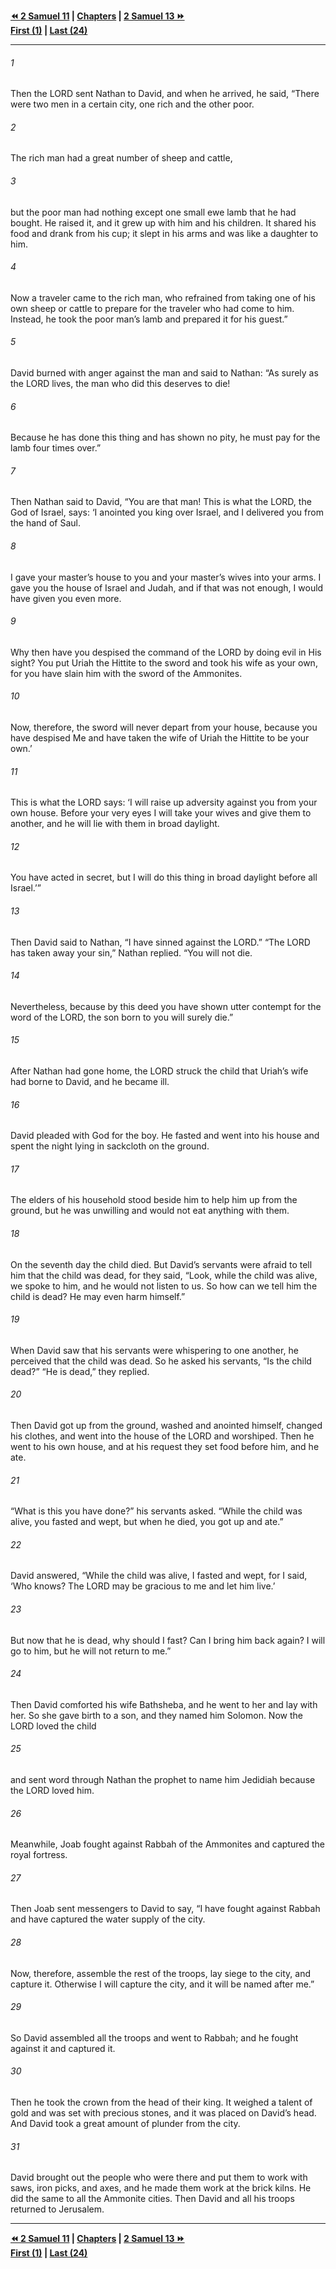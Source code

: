   
**[⏪ 2 Samuel 11](./2%20Samuel%2011.md) | [Chapters](./_index.md) | [2 Samuel 13 ⏩](./2%20Samuel%2013.md)**  
**[First (1)](./2%20Samuel%201.md) | [Last (24)](./2%20Samuel%2024.md)**  
  
---  
  
###### 1  
Then the LORD sent Nathan to David, and when he arrived, he said, “There were two men in a certain city, one rich and the other poor.  
  
###### 2  
The rich man had a great number of sheep and cattle,  
  
###### 3  
but the poor man had nothing except one small ewe lamb that he had bought. He raised it, and it grew up with him and his children. It shared his food and drank from his cup; it slept in his arms and was like a daughter to him.  
  
###### 4  
Now a traveler came to the rich man, who refrained from taking one of his own sheep or cattle to prepare for the traveler who had come to him. Instead, he took the poor man’s lamb and prepared it for his guest.”  
  
###### 5  
David burned with anger against the man and said to Nathan: “As surely as the LORD lives, the man who did this deserves to die!  
  
###### 6  
Because he has done this thing and has shown no pity, he must pay for the lamb four times over.”  
  
###### 7  
Then Nathan said to David, “You are that man! This is what the LORD, the God of Israel, says: ‘I anointed you king over Israel, and I delivered you from the hand of Saul.  
  
###### 8  
I gave your master’s house to you and your master’s wives into your arms. I gave you the house of Israel and Judah, and if that was not enough, I would have given you even more.  
  
###### 9  
Why then have you despised the command of the LORD by doing evil in His sight? You put Uriah the Hittite to the sword and took his wife as your own, for you have slain him with the sword of the Ammonites.  
  
###### 10  
Now, therefore, the sword will never depart from your house, because you have despised Me and have taken the wife of Uriah the Hittite to be your own.’  
  
###### 11  
This is what the LORD says: ‘I will raise up adversity against you from your own house. Before your very eyes I will take your wives and give them to another, and he will lie with them in broad daylight.  
  
###### 12  
You have acted in secret, but I will do this thing in broad daylight before all Israel.’”  
  
###### 13  
Then David said to Nathan, “I have sinned against the LORD.” “The LORD has taken away your sin,” Nathan replied. “You will not die.  
  
###### 14  
Nevertheless, because by this deed you have shown utter contempt for the word of the LORD, the son born to you will surely die.”  
  
###### 15  
After Nathan had gone home, the LORD struck the child that Uriah’s wife had borne to David, and he became ill.  
  
###### 16  
David pleaded with God for the boy. He fasted and went into his house and spent the night lying in sackcloth on the ground.  
  
###### 17  
The elders of his household stood beside him to help him up from the ground, but he was unwilling and would not eat anything with them.  
  
###### 18  
On the seventh day the child died. But David’s servants were afraid to tell him that the child was dead, for they said, “Look, while the child was alive, we spoke to him, and he would not listen to us. So how can we tell him the child is dead? He may even harm himself.”  
  
###### 19  
When David saw that his servants were whispering to one another, he perceived that the child was dead. So he asked his servants, “Is the child dead?” “He is dead,” they replied.  
  
###### 20  
Then David got up from the ground, washed and anointed himself, changed his clothes, and went into the house of the LORD and worshiped. Then he went to his own house, and at his request they set food before him, and he ate.  
  
###### 21  
“What is this you have done?” his servants asked. “While the child was alive, you fasted and wept, but when he died, you got up and ate.”  
  
###### 22  
David answered, “While the child was alive, I fasted and wept, for I said, ‘Who knows? The LORD may be gracious to me and let him live.’  
  
###### 23  
But now that he is dead, why should I fast? Can I bring him back again? I will go to him, but he will not return to me.”  
  
###### 24  
Then David comforted his wife Bathsheba, and he went to her and lay with her. So she gave birth to a son, and they named him Solomon. Now the LORD loved the child  
  
###### 25  
and sent word through Nathan the prophet to name him Jedidiah because the LORD loved him.  
  
###### 26  
Meanwhile, Joab fought against Rabbah of the Ammonites and captured the royal fortress.  
  
###### 27  
Then Joab sent messengers to David to say, “I have fought against Rabbah and have captured the water supply of the city.  
  
###### 28  
Now, therefore, assemble the rest of the troops, lay siege to the city, and capture it. Otherwise I will capture the city, and it will be named after me.”  
  
###### 29  
So David assembled all the troops and went to Rabbah; and he fought against it and captured it.  
  
###### 30  
Then he took the crown from the head of their king. It weighed a talent of gold and was set with precious stones, and it was placed on David’s head. And David took a great amount of plunder from the city.  
  
###### 31  
David brought out the people who were there and put them to work with saws, iron picks, and axes, and he made them work at the brick kilns. He did the same to all the Ammonite cities. Then David and all his troops returned to Jerusalem.  
  
  
---  
  
**[⏪ 2 Samuel 11](./2%20Samuel%2011.md) | [Chapters](./_index.md) | [2 Samuel 13 ⏩](./2%20Samuel%2013.md)**  
**[First (1)](./2%20Samuel%201.md) | [Last (24)](./2%20Samuel%2024.md)**  
  
